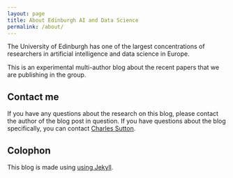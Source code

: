 ```yaml
---
layout: page
title: About Edinburgh AI and Data Science
permalink: /about/
---
```


The University of Edinburgh has one of the largest concentrations
of researchers in artificial intelligence and data science in Europe.

This is an experimental multi-author blog about the recent papers
that we are publishing in the group.

## Contact me

If you have any questions about the research on this blog, please contact
the author of the blog post in question. If you have questions about the blog
specifically, you can contact
[Charles Sutton](mailto:csutton@inf.ed.ac.uk).

## Colophon

This blog is made using [using Jekyll](https://jekyllrb.com/).
